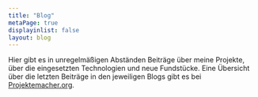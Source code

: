 ```yaml
---
title: "Blog"
metaPage: true
displayinlist: false
layout: blog
---
```


Hier gibt es in unregelmäßigen Abständen Beiträge über meine Projekte, über die eingesetzten Technologien und neue Fundstücke.
Eine Übersicht über die letzten Beiträge in den jeweiligen Blogs gibt es bei [Projektemacher.org](https://projektemacher.org/posts/).
